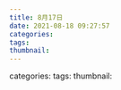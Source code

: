 ```yaml
---
title: 8月17日
date: 2021-08-18 09:27:57
categories:
tags:
thumbnail:
---
```

categories:
tags:
thumbnail: